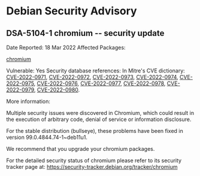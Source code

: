 
Debian Security Advisory
========================


DSA-5104-1 chromium -- security update
--------------------------------------



Date Reported:
18 Mar 2022
Affected Packages:

[chromium](https://packages.debian.org/src:chromium)

Vulnerable:
Yes
Security database references:
In Mitre's CVE dictionary: [CVE-2022-0971](https://security-tracker.debian.org/tracker/CVE-2022-0971), [CVE-2022-0972](https://security-tracker.debian.org/tracker/CVE-2022-0972), [CVE-2022-0973](https://security-tracker.debian.org/tracker/CVE-2022-0973), [CVE-2022-0974](https://security-tracker.debian.org/tracker/CVE-2022-0974), [CVE-2022-0975](https://security-tracker.debian.org/tracker/CVE-2022-0975), [CVE-2022-0976](https://security-tracker.debian.org/tracker/CVE-2022-0976), [CVE-2022-0977](https://security-tracker.debian.org/tracker/CVE-2022-0977), [CVE-2022-0978](https://security-tracker.debian.org/tracker/CVE-2022-0978), [CVE-2022-0979](https://security-tracker.debian.org/tracker/CVE-2022-0979), [CVE-2022-0980](https://security-tracker.debian.org/tracker/CVE-2022-0980).  

More information:

Multiple security issues were discovered in Chromium, which
could result in the execution of arbitrary code, denial of service
or information disclosure.


For the stable distribution (bullseye), these problems have been fixed in
version 99.0.4844.74-1~deb11u1.


We recommend that you upgrade your chromium packages.


For the detailed security status of chromium please refer to
its security tracker page at:
<https://security-tracker.debian.org/tracker/chromium>





